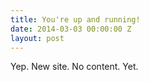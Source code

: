 ```yaml
---
title: You're up and running!
date: 2014-03-03 00:00:00 Z
layout: post
---
```


Yep. New site. No content. Yet. 